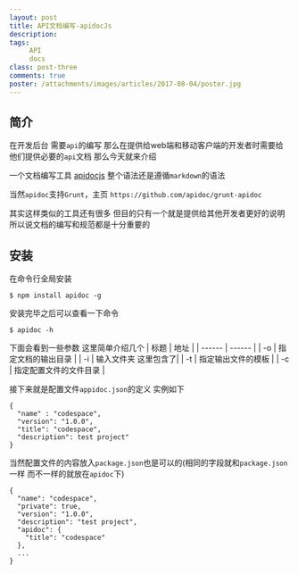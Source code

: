 ```yaml
---
layout: post
title: API文档编写-apidocJs
description: 
tags:
     API
     docs
class: post-three
comments: true
poster: /attachments/images/articles/2017-08-04/poster.jpg
---
```


## 简介

在开发后台 需要`api`的编写 那么在提供给web端和移动客户端的开发者时需要给他们提供必要的`api`文档  那么今天就来介绍

一个文档编写工具 [apidocjs](http://apidocjs.com/)  整个语法还是遵循`markdown`的语法

当然`apidoc`支持`Grunt`，主页 `https://github.com/apidoc/grunt-apidoc`

其实这样类似的工具还有很多  但目的只有一个就是提供给其他开发者更好的说明  所以说文档的编写和规范都是十分重要的


## 安装
在命令行全局安装
```shell
$ npm install apidoc -g
```

安装完毕之后可以查看一下命令
```shell
$ apidoc -h
```

下面会看到一些参数  这里简单介绍几个
| 标题 | 地址 |
| ------ | ------ |
| -o | 指定文档的输出目录 |
| -i | 输入文件夹 这里包含了|
| -t | 指定输出文件的模板 |
| -c | 指定配置文件的文件目录 |

接下来就是配置文件`appidoc.json`的定义  实例如下
```php?start_inline=1
{
  "name" : "codespace",
  "version": "1.0.0",
  "title": "codespace",
  "description": test project"
}
```
当然配置文件的内容放入`package.json`也是可以的(相同的字段就和`package.json`一样 而不一样的就放在`apidoc`下)
```php?start_inline=1
{
  "name": "codespace",
  "private": true,
  "version": "1.0.0",
  "description": "test project",
  "apidoc": {
    "title": "codespace"
  },
  ...
}
```